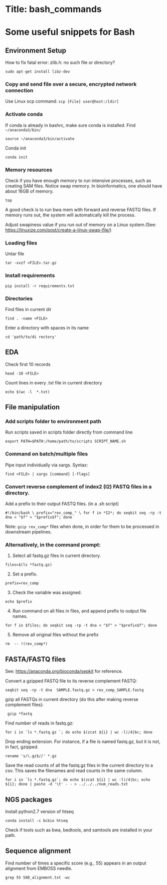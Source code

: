 # Title: bash_commands

# Some useful snippets for Bash

## Environment Setup
   
   How to fix fatal error: zlib.h: no such file or directory?
  
  `sudo apt-get install libz-dev`

### Copy and send file over a secure, encrypted network connection

  Use Linux scp command:
  `scp [File] user@host:/[dir]`

### Activate conda

  If conda is already in bashrc, make sure conda is installed. Find `~/anaconda3/bin/`
  
   `source ~/anaconda3/bin/activate`
   
  Conda init
  
   `conda init`
   

### Memory resources

  Check if you have enough memory to run intensive processes, such as creating SAM files. Notice swap memory. In bioinformatics, one should have about 16GB of memory.
  
  `top`
  
  A good check is to run bwa mem with forward and reverse FASTQ files. If memory runs out, the system will automatically kill the process. 
  
  Adjust swapiness value if you run out of memory on a Linux system.(See: https://linuxize.com/post/create-a-linux-swap-file/)

### Loading files

  Untar file
  
  `tar -xvzf <FILE>.tar.gz`

### Install requirements

  `pip install -r requirements.txt`

### Directories

  Find files in current dir
  
  `find . -name <FILE>`
  
  Enter a directory with spaces in its name
  
  `cd 'path/to/di rectory'`

## EDA

  Check first 10 records
  
  `head -10 <FILE>`
  
  Count lines in every .txt file in current directory
  
  `echo $(wc -l  *.txt) `

## File manipulation

### Add scripts folder to environment path

  Run scripts saved in scripts folder directly from command line
  
  `export PATH=$PATH:/home/path/to/scripts
  SCRIPT_NAME.sh`

### Command on batch/multiple files

  Pipe input individually via xargs. Syntax: 
  
  `find <FILE> | xargs [command] [-flags]`
  
  ### Convert reverse complement of index2 (I2) FASTQ files in a directory.
  Add a prefix to their output FASTQ files.
  (in a .sh script)
  
  `#!/bin/bash \
  prefix="rev_comp_" \
  for f in *I2*; do seqkit seq -rp -t dna < "$f" > "$prefix$f"; done`
  
  Note: `gzip rev_comp*` files when done, in order for them to be processed in downstream pipelines.
  
  ### Alternatively, in the command prompt:
  
  1. Select all fastq.gz files in current directory.
  
  `files=$(ls *fastq.gz)`
  
  2. Set a prefix.

  `prefix=rev_comp`
  
  3. Check the variable was assigned.

  `echo $prefix`
  
  4. Run command on all files in files, and append prefix to output file names.

  `for f in $files; do seqkit seq -rp -t dna < "$f" > "$prefix$f"; done`
  
  5. Remove all original files without the prefix
  
  `rm  -- !(rev_comp*)`
  
## FASTA/FASTQ files

  See: https://anaconda.org/bioconda/seqkit for reference.
  
  Convert a gzipped FASTQ file to its reverse complement FASTQ:
  
  `
  seqkit seq -rp -t dna  SAMPLE.fastq.gz > rev_comp_SAMPLE.fastq  
  `
  
  gzip all FASTQs in current directory (do this after making reverse complement files):
  
  ` 
  gzip *fastq
  `
  
  Find number of reads in fastq.gz:
  
  ```
  for i in `ls *.fastq.gz `; do echo $(zcat ${i} | wc -l)/4|bc; done
  ```
  
  Drop ending extension. For instance, if a file is named fastq.gz, but it is not, in fact, gzipped.
  
  `rename 's/\.gz$//' *.gz`

  Save the read counts of all the fastq.gz files in the current directory to a csv. This saves the filenames and read counts in the same column. 
  
  ```for i in `ls *.fastq.gz`; do echo $(zcat ${i} | wc -l)/4|bc; echo ${i}; done | paste -d '\t' - - > ../../../num_reads.txt```

 ## NGS packages
 
  Install python2.7 version of htseq
  
  `conda install -c bcbio htseq`
  
  Check if tools such as bwa, bedtools, and samtools are installed in your path.
 
## Sequence alignment

   Find number of times a specific score (e.g., 55) appears in an output alignment from EMBOSS needle.
   
   `grep 55 588_alignment.txt -wc`

